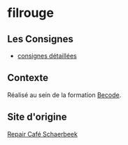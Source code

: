 # filrouge

## Les Consignes

* [consignes détaillées](https://github.com/becodeorg/Swartz-promo-3/tree/master/Projects/filrouge.md)

## Contexte

Réalisé au sein de la formation [Becode](http://www.becode.org/).

## Site d'origine

[Repair Café Schaerbeek](https://sites.google.com/site/repaircafeschaerbeek/fr)
